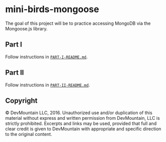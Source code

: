 # mini-birds-mongoose

The goal of this project will be to practice accessing MongoDB via the Mongoose.js library.

## Part I

Follow instructions in [`PART-I-README.md`](https://github.com/DevMountain/mini-birds-mongoose/blob/master/PART-I-README.md).
 
## Part II

Follow instructions in [`PART-II-README.md`](https://github.com/DevMountain/mini-birds-mongoose/blob/master/PART-II-README.md).

## Copyright

© DevMountain LLC, 2016. Unauthorized use and/or duplication of this material without express and written permission from DevMountain, LLC is strictly prohibited. Excerpts and links may be used, provided that full and clear credit is given to DevMountain with appropriate and specific direction to the original content.
